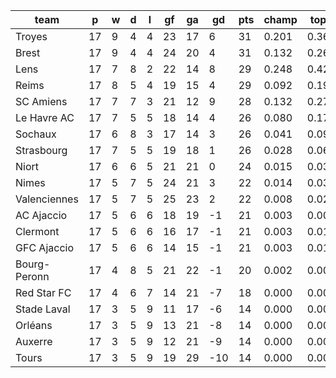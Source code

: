 |     team     | p  | w | d | l | gf | ga | gd  | pts | champ | top2  | top3  | top4  |  5-7  | bot4  | bot3  | bot2  |
|--------------|----|---|---|---|----|----|-----|-----|-------|-------|-------|-------|-------|-------|-------|-------|
| Troyes       | 17 | 9 | 4 | 4 | 23 | 17 |   6 |  31 | 0.201 | 0.362 | 0.497 | 0.610 | 0.230 | 0.001 | 0.000 | 0.000|
| Brest        | 17 | 9 | 4 | 4 | 24 | 20 |   4 |  31 | 0.132 | 0.269 | 0.400 | 0.511 | 0.257 | 0.003 | 0.001 | 0.000|
| Lens         | 17 | 7 | 8 | 2 | 22 | 14 |   8 |  29 | 0.248 | 0.428 | 0.565 | 0.673 | 0.198 | 0.001 | 0.000 | 0.000|
| Reims        | 17 | 8 | 5 | 4 | 19 | 15 |   4 |  29 | 0.092 | 0.194 | 0.297 | 0.406 | 0.283 | 0.004 | 0.002 | 0.001|
| SC Amiens    | 17 | 7 | 7 | 3 | 21 | 12 |   9 |  28 | 0.132 | 0.272 | 0.403 | 0.517 | 0.260 | 0.002 | 0.001 | 0.000|
| Le Havre AC  | 17 | 7 | 5 | 5 | 18 | 14 |   4 |  26 | 0.080 | 0.172 | 0.269 | 0.379 | 0.283 | 0.005 | 0.002 | 0.001|
| Sochaux      | 17 | 6 | 8 | 3 | 17 | 14 |   3 |  26 | 0.041 | 0.096 | 0.163 | 0.246 | 0.266 | 0.014 | 0.005 | 0.002|
| Strasbourg   | 17 | 7 | 5 | 5 | 19 | 18 |   1 |  26 | 0.028 | 0.068 | 0.124 | 0.188 | 0.244 | 0.021 | 0.010 | 0.003|
| Niort        | 17 | 6 | 6 | 5 | 21 | 21 |   0 |  24 | 0.015 | 0.037 | 0.072 | 0.113 | 0.199 | 0.046 | 0.023 | 0.010|
| Nimes        | 17 | 5 | 7 | 5 | 24 | 21 |   3 |  22 | 0.014 | 0.038 | 0.072 | 0.115 | 0.188 | 0.052 | 0.026 | 0.011|
| Valenciennes | 17 | 5 | 7 | 5 | 25 | 23 |   2 |  22 | 0.008 | 0.028 | 0.056 | 0.094 | 0.172 | 0.060 | 0.030 | 0.013|
| AC Ajaccio   | 17 | 5 | 6 | 6 | 18 | 19 |  -1 |  21 | 0.003 | 0.007 | 0.015 | 0.027 | 0.084 | 0.162 | 0.091 | 0.044|
| Clermont     | 17 | 5 | 6 | 6 | 16 | 17 |  -1 |  21 | 0.003 | 0.010 | 0.021 | 0.037 | 0.100 | 0.137 | 0.076 | 0.035|
| GFC Ajaccio  | 17 | 5 | 6 | 6 | 14 | 15 |  -1 |  21 | 0.003 | 0.012 | 0.024 | 0.042 | 0.108 | 0.126 | 0.068 | 0.033|
| Bourg-Peronn | 17 | 4 | 8 | 5 | 21 | 22 |  -1 |  20 | 0.002 | 0.009 | 0.021 | 0.036 | 0.088 | 0.156 | 0.092 | 0.046|
| Red Star FC  | 17 | 4 | 6 | 7 | 14 | 21 |  -7 |  18 | 0.000 | 0.001 | 0.002 | 0.005 | 0.022 | 0.408 | 0.283 | 0.163|
| Stade Laval  | 17 | 3 | 5 | 9 | 11 | 17 |  -6 |  14 | 0.000 | 0.000 | 0.001 | 0.001 | 0.006 | 0.646 | 0.506 | 0.338|
| Orléans      | 17 | 3 | 5 | 9 | 13 | 21 |  -8 |  14 | 0.000 | 0.000 | 0.000 | 0.000 | 0.005 | 0.716 | 0.585 | 0.421|
| Auxerre      | 17 | 3 | 5 | 9 | 12 | 21 |  -9 |  14 | 0.000 | 0.000 | 0.000 | 0.001 | 0.006 | 0.664 | 0.532 | 0.370|
| Tours        | 17 | 3 | 5 | 9 | 19 | 29 | -10 |  14 | 0.000 | 0.000 | 0.000 | 0.000 | 0.002 | 0.775 | 0.666 | 0.510|
